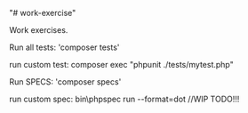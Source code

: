 "# work-exercise" 

Work exercises.


Run all tests:
'composer tests'

run custom test:
composer exec "phpunit ./tests/mytest.php"

Run SPECS:
'composer specs'

run custom spec:
bin\phpspec run --format=dot //WIP TODO!!!


<doh>
